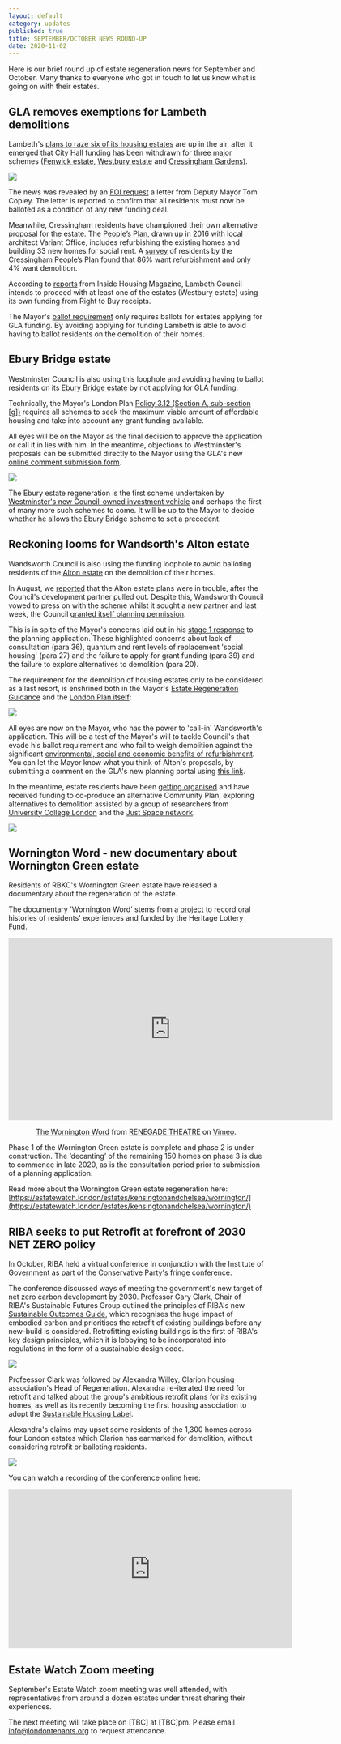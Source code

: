 ```yaml
---
layout: default
category: updates
published: true 
title: SEPTEMBER/OCTOBER NEWS ROUND-UP
date: 2020-11-02
---
```

Here is our brief round up of estate regeneration news for September and October. Many thanks to everyone who got in touch to let us know what is going on with their estates.

## GLA removes exemptions for Lambeth demolitions
Lambeth's [plans to raze six of its housing estates](https://estatewatch.london/underthreat/lambeth/) are up in the air, after it emerged that City Hall funding has been withdrawn for three major schemes ([Fenwick estate](https://estatewatch.london/estates/lambeth/fenwick/), [Westbury estate](https://estatewatch.london/estates/lambeth/westbury/) and [Cressingham Gardens](https://estatewatch.london/estates/lambeth/cressingham/)).

<img src="http://estatewatch.london/images/lambethestates.png" class="img-fluid rounded img-thumbnail">

The news was revealed by an [FOI request](https://www.whatdotheyknow.com/request/cressingham_gardens_3?nocache=incoming-1639570#incoming-1639570) a letter from Deputy Mayor Tom Copley. The letter is reported to confirm that all residents must now be balloted as a condition of any new funding deal.

Meanwhile, Cressingham residents have championed their own alternative proposal for the estate. The [People’s Plan](http://cressinghampeoplesplan.org.uk), drawn up in 2016 with local architect Variant Office, includes refurbishing the existing homes and building 33 new homes for social rent. A [survey](http://cressinghampeoplesplan.org.uk/docs/TPP.pdf) of residents by the Cressingham People’s Plan found that 86% want refurbishment and only 4% want demolition.

According to [reports](https://www.insidehousing.co.uk/news/news/gla-funding-withdrawn-for-three-major-council-estate-regeneration-schemes-68045) from Inside Housing Magazine, Lambeth Council intends to proceed with at least one of the estates (Westbury estate) using its own funding from Right to Buy receipts. 

The Mayor's [ballot requirement](https://www.london.gov.uk/what-we-do/housing-and-land/improving-quality/estate-regeneration) only requires ballots for estates applying for GLA funding. By avoiding applying for funding Lambeth is able to avoid having to ballot residents on the demolition of their homes. 

## Ebury Bridge estate
Westminster Council is also using this loophole and avoiding having to ballot residents on its [Ebury Bridge estate](https://estatewatch.london/estates/westminster/eburybridge/) by not applying for GLA funding.

Technically, the Mayor's London Plan [Policy 3.12 (Section A, sub-section [g])](https://www.london.gov.uk/what-we-do/planning/london-plan/current-london-plan/london-plan-chapter-3/policy-312-negotiating) requires all schemes to seek the maximum viable amount of affordable housing and take into account any grant funding available.

All eyes will be on the Mayor as the final decision to approve the application or call it in lies with him. In the meantime, objections to Westminster's proposals can be submitted directly to the Mayor using the GLA's new [online comment submission form](https://gla.force.com/pr/s/planning-application/a0i4J000002RmHdQAK/20206100?tabset-c2f3b=3).

<img src="http://estatewatch.london/images/eburycomp.jpg" class="img-fluid rounded img-thumbnail"> 

The Ebury estate regeneration is the first scheme undertaken by [Westminster's new Council-owned investment vehicle](https://www.westminster.gov.uk/council-launches-its-own-development-vehicle) and perhaps the first of many more such schemes to come. It will be up to the Mayor to decide whether he allows the Ebury Bridge scheme to set a precedent. 

## Reckoning looms for Wandsorth's Alton estate
Wandsworth Council is also using the funding loophole to avoid balloting residents of the [Alton estate](https://estatewatch.london/estates/wandsworth/altonarea/) on the demolition of their homes. 

In August, we [reported](https://estatewatch.london/august-news-roundup/) that the Alton estate plans were in trouble, after the Council's development partner pulled out. Despite this, Wandsworth Council vowed to press on with the scheme whilst it sought a new partner and last week, the Council [granted itself planning permission](https://www.wandsworth.gov.uk/housing/housing-regeneration-projects/alton-regeneration/alton-news/).

This is in spite of the Mayor's concerns laid out in his [stage 1 response](https://www.london.gov.uk/sites/default/files/public%3A//public%3A//PAWS/media_id_471293///alton_estate_report.pdf) to the planning application. These highlighted concerns about lack of consultation (para 36), quantum and rent levels of replacement 'social housing' (para 27) and the failure to apply for grant funding (para 39) and the failure to explore alternatives to demolition (para 20).

The requirement for the demolition of housing estates only to be considered as a last resort, is enshrined both in the Mayor's [Estate Regeneration Guidance](https://www.london.gov.uk/sites/default/files/better-homes-for-local-people-the-mayors-good-practice-guide-to-estate-regeneration.pdf) and the [London Plan itself](https://www.london.gov.uk/sites/default/files/intend_to_publish_-_clean.pdf):  

<img src="http://estatewatch.london/images/londplanh8.png" class="img-fluid img-thumbnail rounded">

All eyes are now on the Mayor, who has the power to 'call-in' Wandsworth's application. This will be a test of the Mayor's will to tackle Council's that evade his ballot requirement and who fail to weigh demolition against the significant [environmental, social and economic benefits of refurbishment](http://estatewatch.london/refurbishment). You can let the Mayor know what you think of Alton's proposals, by submitting a comment on the GLA's new planning portal using [this link](https://gla.force.com/pr/s/planning-application/a0i4J0000003TcJQAU/20194302s1?tabset-c2f3b=3).

In the meantime, estate residents have been [getting organised](https://twitter.com/AltonAction/status/1322956962439507971) and have received funding to co-produce an alternative Community Plan, exploring alternatives to demolition assisted by a group of researchers from [University College London](www.ucl.ac.uk) and the [Just Space network](www.justspace.org.uk).

<img src="http://estatewatch.london/images/altonaction.png" class="img-fluid rounded img-thumbnail">

## Wornington Word - new documentary about Wornington Green estate
Residents of RBKC's Wornington Green estate have released a documentary about the regeneration of the estate. 

The documentary 'Wornington Word' stems from a [project](https://worningtonword.renegadetheatre.co.uk/) to record oral histories of residents' experiences and funded by the Heritage Lottery Fund.

<center>
<iframe src="https://player.vimeo.com/video/461591871" width="640" height="360" frameborder="0" allow="autoplay; fullscreen" allowfullscreen></iframe>
<p><a href="https://vimeo.com/461591871">The Wornington Word</a> from <a href="https://vimeo.com/user100863644">RENEGADE THEATRE</a> on <a href="https://vimeo.com">Vimeo</a>.</p>
</center>

Phase 1 of the Wornington Green estate is complete and phase 2 is under construction. The ‘decanting’ of the remaining 150 homes on phase 3 is due to commence in late 2020, as is the consultation period prior to submission of a planning application.

Read more about the Wornington Green estate regeneration here: [https://estatewatch.london/estates/kensingtonandchelsea/wornington/](https://estatewatch.london/estates/kensingtonandchelsea/wornington/)

## RIBA seeks to put Retrofit at forefront of 2030 NET ZERO policy 
In October, RIBA held a virtual conference in conjunction with the Institute of Government as part of the Conservative Party's fringe conference. 

The conference discussed ways of meeting the government's new target of net zero carbon development by 2030. Professor Gary Clark, Chair of RIBA's Sustainable Futures Group outlined the principles of RIBA's new [Sustainable Outcomes Guide](https://www.architecture.com/-/media/GatherContent/Test-resources-page/Additional-Documents/RIBASustainableOutcomesGuide2019pdf.pdf), which recognises the huge impact of embodied carbon and prioritises the retrofit of existing buildings before any new-build is considered. Retrofitting existing buildings is the first of RIBA's key design principles, which it is lobbying to be incorporated into regulations in the form of a sustainable design code.

<img src="http://estatewatch.london/images/ribaprinciples.png" class="img-thumbnail rounded img-fluid">

Profeessor Clark was followed by Alexandra Willey, Clarion housing association's Head of Regeneration. Alexandra re-iterated the need for retrofit and talked about the group's ambitious retrofit plans for its existing homes, as well as its recently becoming the first housing association to adopt the [Sustainable Housing Label](http://www.clarionhg.com/news-research/2019/november/clarion-to-adopt-sustainable-housing-label/).

Alexandra's claims may upset some residents of the 1,300 homes across four London estates which Clarion has earmarked for demolition, without considering retrofit or balloting residents.

<img src="http://estatewatch.london/images/clarioncomp.png" class="img-fluid rounded img-thumbnail">

You can watch a recording of the conference online here:

<center>
<iframe width="560" height="315" src="https://www.youtube.com/embed/x-dZCt3hT-k?start=489" frameborder="0" allow="accelerometer; autoplay; clipboard-write; encrypted-media; gyroscope; picture-in-picture" allowfullscreen></iframe>
</center>

## Estate Watch Zoom meeting
September's Estate Watch zoom meeting was well attended, with representatives from around a dozen estates under threat sharing their experiences. 

The next meeting will take place on [TBC] at [TBC]pm. 
Please email info@londontenants.org to request attendance.


<meta name="twitter:card" content="summary" />
<meta name="twitter:site" content="@LondonTenants" />
<meta name="twitter:creator" content="@justspace7" />
<meta property="og:url" content="https://estatewatch.london/september-news-roundup/" />
<meta property="og:title" content="Estate Watch news roundup - Sep/Oct" />
<meta property="og:description" content="Will Sadiq Khan approve Ebury Bridge and Alton estate demolitions despite ballot avoidance?" />
<meta property="og:image" content="https://estatewatch.london/images/eburycomp.jpg" />
